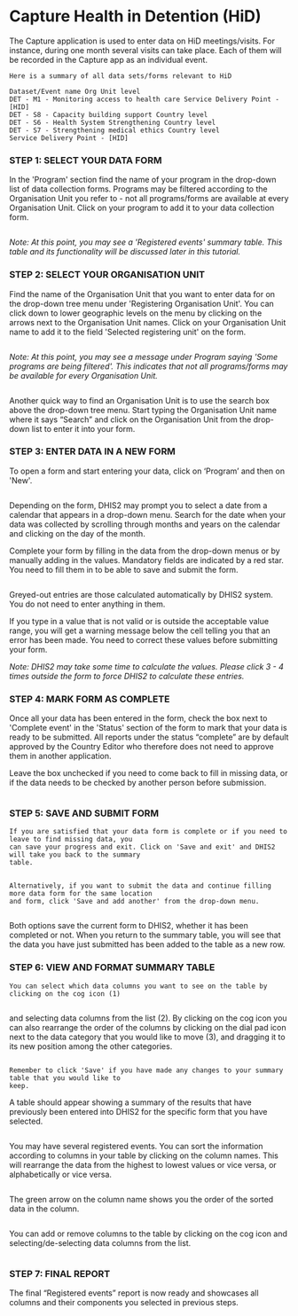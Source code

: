 # Capture Health in Detention (HiD)

The Capture application is used to enter data on HiD meetings/visits. For instance, during one month several visits can take place. Each of them will be recorded in the Capture app as an individual event.

```
Here is a summary of all data sets/forms relevant to HiD
```

```
Dataset/Event name Org Unit level
DET - M1 - Monitoring access to health care Service Delivery Point - [HID]
DET - S8 - Capacity building support Country level
DET - S6 - Health System Strengthening Country level
DET - S7 - Strengthening medical ethics Country level
Service Delivery Point - [HID]
```



### STEP 1: SELECT YOUR DATA FORM

In the 'Program' section find the name of your program in the drop-down list of data collection forms. Programs may be filtered according to the Organisation Unit you refer to - not all programs/forms are available at every Organisation Unit. Click on your program to add it to your data collection form.

<figure><img src="../../../.gitbook/assets/image (2) (1).png" alt=""><figcaption></figcaption></figure>

_Note: At this point, you may see a 'Registered events' summary table. This table and its functionality will be discussed later in this tutorial._

### STEP 2: SELECT YOUR ORGANISATION UNIT

Find the name of the Organisation Unit that you want to enter data for on the drop-down tree menu under 'Registering Organisation Unit'. You can click down to lower geographic levels on the menu by clicking on the arrows next to the Organisation Unit names. Click on your Organisation Unit name to add it to the field 'Selected registering unit' on the form.

<figure><img src="../../../.gitbook/assets/image (3).png" alt=""><figcaption></figcaption></figure>

_Note: At this point, you may see a message under Program saying 'Some programs are being filtered'. This indicates that not all programs/forms may be available for every Organisation Unit._

<figure><img src="../../../.gitbook/assets/image (4).png" alt=""><figcaption></figcaption></figure>

Another quick way to find an Organisation Unit is to use the search box above the drop-down tree menu. Start typing the Organisation Unit name where it says “Search” and click on the Organisation Unit from the drop-down list to enter it into your form.

### STEP 3: ENTER DATA IN A NEW FORM

To open a form and start entering your data, click on ‘Program’ and then on 'New'.

<figure><img src="../../../.gitbook/assets/image (5).png" alt=""><figcaption></figcaption></figure>

Depending on the form, DHIS2 may prompt you to select a date from a calendar that appears in a drop-down menu. Search for the date when your data was collected by scrolling through months and years on the calendar and clicking on the day of the month.

Complete your form by filling in the data from the drop-down menus or by manually adding in the values. Mandatory fields are indicated by a red star. You need to fill them in to be able to save and submit the form.

<figure><img src="../../../.gitbook/assets/image (6).png" alt=""><figcaption></figcaption></figure>

Greyed-out entries are those calculated automatically by DHIS2 system. You do not need to enter anything in them.

If you type in a value that is not valid or is outside the acceptable value range, you will get a warning message below the cell telling you that an error has been made. You need to correct these values before submitting your form.

_Note: DHIS2 may take some time to calculate the values. Please click 3 - 4 times outside the form to force DHIS2 to calculate these entries._

### STEP 4: MARK FORM AS COMPLETE

Once all your data has been entered in the form, check the box next to 'Complete event' in the 'Status' section of the form to mark that your data is ready to be submitted. All reports under the status “complete” are by default approved by the Country Editor who therefore does not need to approve them in another application.

Leave the box unchecked if you need to come back to fill in missing data, or if the data needs to be checked by another person before submission.

<figure><img src="../../../.gitbook/assets/image (7).png" alt=""><figcaption></figcaption></figure>

### STEP 5: SAVE AND SUBMIT FORM

```
If you are satisfied that your data form is complete or if you need to leave to find missing data, you
can save your progress and exit. Click on 'Save and exit' and DHIS2 will take you back to the summary
table.
```

<figure><img src="../../../.gitbook/assets/image (8).png" alt=""><figcaption></figcaption></figure>

```
Alternatively, if you want to submit the data and continue filling more data form for the same location
and form, click 'Save and add another' from the drop-down menu.
```

<figure><img src="../../../.gitbook/assets/image (9).png" alt=""><figcaption></figcaption></figure>

Both options save the current form to DHIS2, whether it has been completed or not. When you return to the summary table, you will see that the data you have just submitted has been added to the table as a new row.

### STEP 6: VIEW AND FORMAT SUMMARY TABLE

```
You can select which data columns you want to see on the table by clicking on the cog icon (1)
```

<figure><img src="../../../.gitbook/assets/image (10).png" alt=""><figcaption></figcaption></figure>

and selecting data columns from the list (2). By clicking on the cog icon you can also rearrange the order of the columns by clicking on the dial pad icon next to the data category that you would like to move (3), and dragging it to its new position among the other categories.

<figure><img src="../../../.gitbook/assets/image (11).png" alt=""><figcaption></figcaption></figure>

```
Remember to click 'Save' if you have made any changes to your summary table that you would like to
keep.
```

A table should appear showing a summary of the results that have previously been entered into DHIS2 for the specific form that you have selected.

<figure><img src="../../../.gitbook/assets/image (12).png" alt=""><figcaption></figcaption></figure>

You may have several registered events. You can sort the information according to columns in your table by clicking on the column names. This will rearrange the data from the highest to lowest values or vice versa, or alphabetically or vice versa.

<figure><img src="../../../.gitbook/assets/image (13).png" alt=""><figcaption></figcaption></figure>

The green arrow on the column name shows you the order of the sorted data in the column.

<figure><img src="../../../.gitbook/assets/image (14).png" alt=""><figcaption></figcaption></figure>

You can add or remove columns to the table by clicking on the cog icon and selecting/de-selecting data columns from the list.

<figure><img src="../../../.gitbook/assets/image (15).png" alt=""><figcaption></figcaption></figure>

### STEP 7: FINAL REPORT

The final “Registered events” report is now ready and showcases all columns and their components you selected in previous steps.

<figure><img src="../../../.gitbook/assets/image (16).png" alt=""><figcaption></figcaption></figure>



